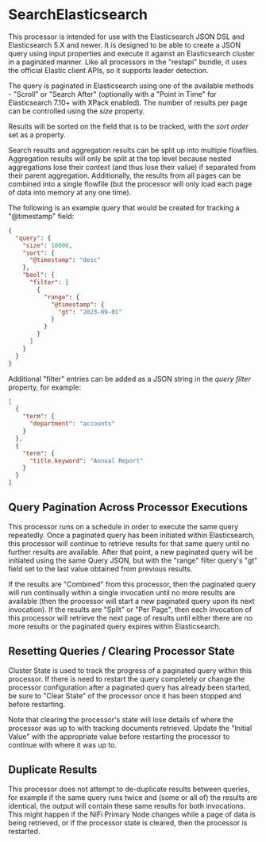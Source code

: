 <!--
  Licensed to the Apache Software Foundation (ASF) under one or more
  contributor license agreements.  See the NOTICE file distributed with
  this work for additional information regarding copyright ownership.
  The ASF licenses this file to You under the Apache License, Version 2.0
  (the "License"); you may not use this file except in compliance with
  the License.  You may obtain a copy of the License at
      http://www.apache.org/licenses/LICENSE-2.0
  Unless required by applicable law or agreed to in writing, software
  distributed under the License is distributed on an "AS IS" BASIS,
  WITHOUT WARRANTIES OR CONDITIONS OF ANY KIND, either express or implied.
  See the License for the specific language governing permissions and
  limitations under the License.
-->

# SearchElasticsearch

This processor is intended for use with the Elasticsearch JSON DSL and Elasticsearch 5.X and newer. It is designed to be
able to create a JSON query using input properties and execute it against an Elasticsearch cluster in a paginated
manner. Like all processors in the "restapi" bundle, it uses the official Elastic client APIs, so it supports leader
detection.

The query is paginated in Elasticsearch using one of the available methods - "Scroll" or "Search After" (optionally with
a "Point in Time" for Elasticsearch 7.10+ with XPack enabled). The number of results per page can be controlled using
the _size_ property.

Results will be sorted on the field that is to be tracked, with the _sort order_ set as a property.

Search results and aggregation results can be split up into multiple flowfiles. Aggregation results will only be split
at the top level because nested aggregations lose their context (and thus lose their value) if separated from their
parent aggregation. Additionally, the results from all pages can be combined into a single flowfile (but the processor
will only load each page of data into memory at any one time).

The following is an example query that would be created for tracking a "@timestamp" field:

```json
{
  "query": {
    "size": 10000,
    "sort": {
      "@timestamp": "desc"
    },
    "bool": {
      "filter": [
        {
          "range": {
            "@timestamp": {
              "gt": "2023-09-01"
            }
          }
        }
      ]
    }
  }
}
```

Additional "filter" entries can be added as a JSON string in the _query filter_ property, for example:

```json
[
  {
    "term": {
      "department": "accounts"
    }
  },
  {
    "term": {
      "title.keyword": "Annual Report"
    }
  }
]
```

## Query Pagination Across Processor Executions

This processor runs on a schedule in order to execute the same query repeatedly. Once a paginated query has been
initiated within Elasticsearch, this processor will continue to retrieve results for that same query until no further
results are available. After that point, a new paginated query will be initiated using the same Query JSON, but with
the "range" filter query's "gt" field set to the last value obtained from previous results.

If the results are "Combined" from this processor, then the paginated query will run continually within a single
invocation until no more results are available (then the processor will start a new paginated query upon its next
invocation). If the results are "Split" or "Per Page", then each invocation of this processor will retrieve the next
page of results until either there are no more results or the paginated query expires within Elasticsearch.

## Resetting Queries / Clearing Processor State

Cluster State is used to track the progress of a paginated query within this processor. If there is need to restart the
query completely or change the processor configuration after a paginated query has already been started, be sure to 
"Clear State" of the processor once it has been stopped and before restarting.

Note that clearing the processor's state will lose details of where the processor was up to with tracking documents
retrieved. Update the "Initial Value" with the appropriate value before restarting the processor to continue with where
it was up to.

## Duplicate Results

This processor does not attempt to de-duplicate results between queries, for example if the same query runs twice and 
(some or all of) the results are identical, the output will contain these same results for both invocations. This might
happen if the NiFi Primary Node changes while a page of data is being retrieved, or if the processor state is cleared,
then the processor is restarted.